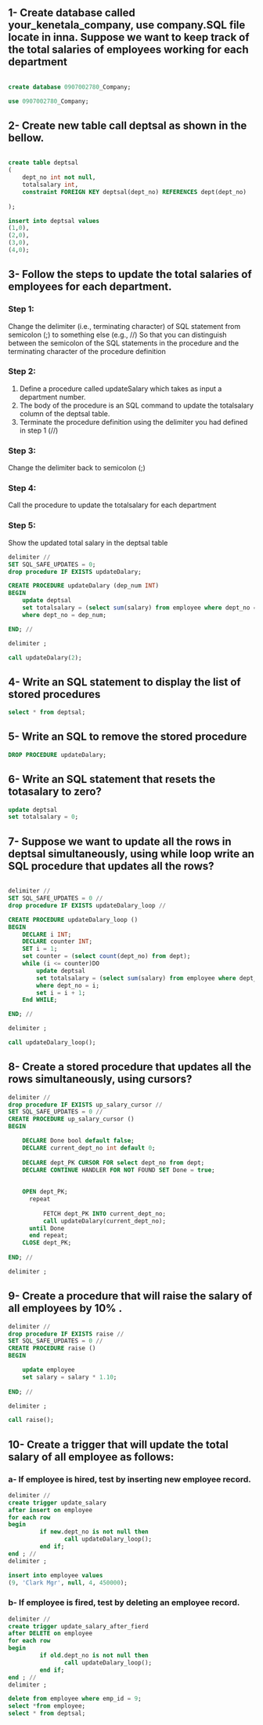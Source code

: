 ## 1-	Create database called your_kenetala_company, use company.SQL file locate in inna. Suppose we want to keep track of the total salaries of employees working for each department
```sql

create database 0907002780_Company;

use 0907002780_Company;

```

## 2-	Create new table call deptsal as shown in the bellow.

```sql

create table deptsal
(
	dept_no int not null,
    totalsalary int,
    constraint FOREIGN KEY deptsal(dept_no) REFERENCES dept(dept_no)
    
);

insert into deptsal values
(1,0),
(2,0),
(3,0),
(4,0);

```


 

## 3-	Follow the steps to update the total salaries of employees for each department.
### Step 1: 
Change the delimiter (i.e., terminating character) of SQL statement from semicolon (;) to something else (e.g., //) So that you can distinguish between the semicolon of the SQL statements in the procedure and the terminating character of the procedure definition
### Step 2: 
1.	Define a procedure called updateSalary which takes as input a department number. 
2.	The body of the procedure is an SQL command to update the totalsalary column of the deptsal table. 
3.	Terminate the procedure definition using the delimiter you had defined in step 1 (//)
### Step 3: 
Change the delimiter back to semicolon (;)
### Step 4: 
Call the procedure to update the totalsalary for each department
### Step 5: 
Show the updated total salary in the deptsal table
```sql
delimiter //
SET SQL_SAFE_UPDATES = 0;
drop procedure IF EXISTS updateDalary;

CREATE PROCEDURE updateDalary (dep_num INT) 
BEGIN 
	update deptsal 
    set totalsalary = (select sum(salary) from employee where dept_no = dep_num)
    where dept_no = dep_num;

END; // 

delimiter ;

call updateDalary(2);

```

## 4-	Write an SQL statement to display the list of stored procedures
```sql
select * from deptsal;
```
## 5-	Write an SQL to remove the stored procedure
```sql
DROP PROCEDURE updateDalary;
```
## 6-	Write an SQL statement that resets the totasalary to zero?
```sql
update deptsal 
set totalsalary = 0;
```

## 7-	Suppose we want to update all the rows in deptsal simultaneously, using while loop write an SQL procedure that updates all the rows?

```sql

delimiter //
SET SQL_SAFE_UPDATES = 0 //
drop procedure IF EXISTS updateDalary_loop //

CREATE PROCEDURE updateDalary_loop () 
BEGIN
	DECLARE i INT;
    DECLARE counter INT;
	SET i = 1;
    set counter = (select count(dept_no) from dept);
	while (i <= counter)DO
		update deptsal 
		set totalsalary = (select sum(salary) from employee where dept_no = i)
		where dept_no = i;
        set i = i + 1;
	End WHILE;

END; // 

delimiter ;

call updateDalary_loop();


```


## 8-	Create a stored procedure that updates all the rows simultaneously, using cursors?
```sql
delimiter //
drop procedure IF EXISTS up_salary_cursor //
SET SQL_SAFE_UPDATES = 0 //
CREATE PROCEDURE up_salary_cursor ()
BEGIN

	DECLARE Done bool default false;
    DECLARE current_dept_no int default 0;
    
	DECLARE dept_PK CURSOR FOR select dept_no from dept;
    DECLARE CONTINUE HANDLER FOR NOT FOUND SET Done = true;
	
    
	OPEN dept_PK;
      repeat
    
	      FETCH dept_PK INTO current_dept_no;
          call updateDalary(current_dept_no);
      until Done
	  end repeat;
    CLOSE dept_PK;
    
END; // 

delimiter ;
```
## 9-	Create a procedure that will raise the salary of all employees by 10% .

```sql
delimiter //
drop procedure IF EXISTS raise //
SET SQL_SAFE_UPDATES = 0 //
CREATE PROCEDURE raise () 
BEGIN

	update employee
    set salary = salary * 1.10;
	
END; // 

delimiter ;

call raise();
```
## 10-	Create a trigger that will update the total salary of all employee as follows:
### a-	If employee is hired, test by inserting new employee record.
```sql
delimiter //
create trigger update_salary
after insert on employee
for each row 
begin      
         if new.dept_no is not null then		  
                call updateDalary_loop();  
         end if;      
end ; //
delimiter ;

insert into employee values 
(9, 'Clark Mgr', null, 4, 450000);
```
### b-	If employee is fired, test by deleting an employee record.

```sql
delimiter //
create trigger update_salary_after_fierd
after DELETE on employee
for each row 
begin      
         if old.dept_no is not null then		  
                call updateDalary_loop();  
         end if;      
end ; //
delimiter ;

delete from employee where emp_id = 9;
select *from employee;
select * from deptsal;
```
